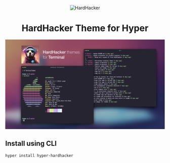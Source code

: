 <p align="center">
  <img width="180" src="https://github.com/hardhackerlabs/themes/raw/master/media/logo/logo.png" alt="HardHacker">
</p>

<h1 align="center">
  HardHacker Theme for Hyper
</h1>

![screenshot](screenshot.png)

## Install using CLI

```shell
hyper install hyper-hardhacker
```
